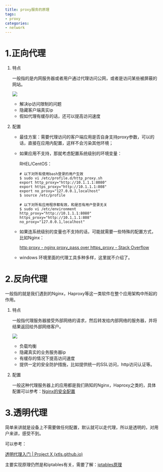 ```yaml
---
title: proxy服务的原理
tags:
- proxy
categories:
- network
---
```


# 1.正向代理

1. 特点

   一般指的是内网服务器或者用户通过代理访问公网，或者是访问某些被屏蔽的网站。

   ![](https://images-pigo.oss-cn-beijing.aliyuncs.com/20220506235742.png)

   - 解决ip访问限制的问题
   - 隐藏客户端真实ip
   - 假如代理有缓存的话，还可以提高访问速度

2. 配置

   - 最佳方案：需要代理访问的客户端应用是否自身支持proxy参数，可以的话，直接在应用内配置，这样不会污染其他环境；

   - 如果应用不支持，那就考虑配置系统级别的环境变量：

     RHEL/CentOS：

     ~~~shell
     # 以下对所有使用bash登录的用户生效
     $ sudo vi /etc/profile.d/http_proxy.sh
     export http_proxy="http://10.1.1.1:8080"
     export https_proxy="http://10.1.1.1:808"
     export no_proxy="127.0.0.1,localhost"
     $ source /etc/profile
     
     # 以下对所有应用程序都有效，和是否有用户登录无关
     $ sudo vi /etc/environment
     http_proxy="http://10.1.1.1:8080"
     https_proxy="http://10.1.1.1:808"
     no_proxy="127.0.0.1,localhost"
     ~~~

   - 如果连系统级别的变量也不支持的话，可能就需要一些特殊的配置方式，比如Nginx：

     [http proxy - nginx proxy_pass over https_proxy - Stack Overflow](https://stackoverflow.com/questions/46803431/nginx-proxy-pass-over-https-proxy)

   - windows 环境里面的代理工具多种多样，这里就不介绍了。

# 2.反向代理

一般指的就是我们遇到的Nginx，Haproxy等这一类软件在整个应用架构中所起的作用。

1. 特点

   一般指代理服务器接受外部网络的请求，然后转发给内部网络的服务器，并将结果返回给外部网络客户。

   ![](https://images-pigo.oss-cn-beijing.aliyuncs.com/20220507001700.png)

   - 负载均衡
   - 隐藏真实的业务服务器ip
   - 有缓存的情况下提高访问速度
   - 提供一定的安全防护措施，比如提供统一的SSL访问，http访问认证等。

2. 配置

   一般这种代理服务器上的应用都是我们熟知的Nginx，Haproxy之类的，具体配置可以参考：[Nginx的安全配置](https://www.xwangwang.net/2022/05/26/web/nginx/Nginx的安全配置/)

# 3.透明代理

简单来讲就是设备上不需要做任何配置，默认就可以走代理，所以是透明的，对用户来讲，感受不到。

可以参考：

[透明代理入门 | Project X (xtls.github.io)](https://xtls.github.io/document/level-2/transparent_proxy/transparent_proxy.html)

主要实现原理仍然是和iptables有关，需要了解：[iptables原理](https://www.xwangwang.net/2022/05/26/Security/iptables原理/)
